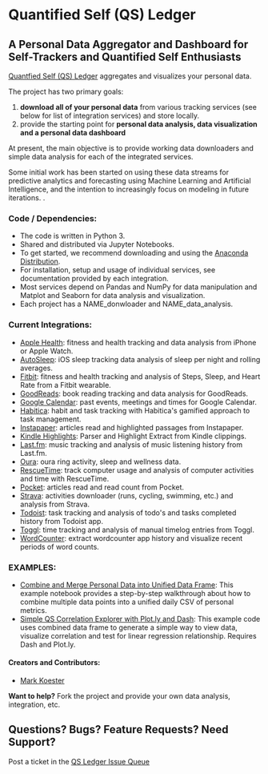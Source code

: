 # Quantified Self (QS) Ledger

## A Personal Data Aggregator and Dashboard for Self-Trackers and Quantified Self Enthusiasts

[Quantfied Self (QS) Ledger](https://github.com/markwk/qs_ledger) aggregates and visualizes your personal data. 

The project has two primary goals: 

1. **download all of your personal data** from various tracking services (see below for list of integration services) and store locally. 
2. provide the starting point for **personal data analysis, data visualization and a personal data dashboard** 

At present, the main objective is to provide working data downloaders and simple data analysis for each of the integrated services. 

Some initial work has been started on using these data streams for predictive analytics and forecasting using Machine Learning and Artificial Intelligence, and the intention to increasingly focus on modeling in future iterations. .

### Code / Dependencies: 

* The code is written in Python 3. 
* Shared and distributed via Jupyter Notebooks. 
* To get started, we recommend downloading and using the [Anaconda Distribution](https://www.anaconda.com/download/#macos).
* For installation, setup and usage of individual services, see documentation provided by each integration.  
* Most services depend on Pandas and NumPy for data manipulation and Matplot and Seaborn for data analysis and visualization. 
* Each project has a NAME_donwloader and NAME_data_analysis.  

### Current Integrations: 

* [Apple Health](https://github.com/markwk/qs_ledger/tree/master/apple_health): fitness and health tracking and data analysis from iPhone or Apple Watch.
* [AutoSleep](https://github.com/markwk/qs_ledger/tree/master/autosleep/autosleep_data_analysis.ipynb): iOS sleep tracking data analysis of sleep per night and rolling averages. 
* [Fitbit](https://github.com/markwk/qs_ledger/tree/master/fitbit): fitness and health tracking and analysis of Steps, Sleep, and Heart Rate from a Fitbit wearable.
* [GoodReads](https://github.com/markwk/qs_ledger/tree/master/goodreads ): book reading tracking and data analysis for GoodReads.
* [Google Calendar](https://github.com/markwk/qs_ledger/tree/master/google_calendar/): past events, meetings and times for Google Calendar.
* [Habitica](https://github.com/markwk/qs_ledger/tree/master/habitica/habitica_downloader.ipynb): habit and task tracking with Habitica's gamified approach to task management.
* [Instapaper](https://github.com/markwk/qs_ledger/tree/master/instapaper/instapaper_downloader.ipynb): articles read and highlighted passages from Instapaper.
* [Kindle Highlights](https://github.com/markwk/qs_ledger/tree/master/kindle/kindle_clippings_parser.ipynb): Parser and Highlight Extract from Kindle clippings. 
* [Last.fm](https://github.com/markwk/qs_ledger/tree/master/last_fm): music tracking and analysis of music listening history from Last.fm.
* [Oura](https://github.com/markwk/qs_ledger/tree/master/oura): oura ring activity, sleep and wellness data. 
* [RescueTime](https://github.com/markwk/qs_ledger/tree/master/rescuetime): track computer usage and analysis of computer activities and time with RescueTime. 
* [Pocket](https://github.com/markwk/qs_ledger/tree/master/pocket/pocket_downloader.ipynb): articles read and read count from Pocket. 
* [Strava](https://github.com/markwk/qs_ledger/tree/master/strava): activities downloader (runs, cycling, swimming, etc.) and analysis from Strava. 
* [Todoist](https://github.com/markwk/qs_ledger/tree/master/todoist): task tracking and analysis of todo's and tasks completed history from Todoist app. 
* [Toggl](https://github.com/markwk/qs_ledger/tree/master/toggl): time tracking and analysis of manual timelog entries from Toggl. 
* [WordCounter](https://github.com/markwk/qs_ledger/tree/master/wordcounter): extract wordcounter app history and visualize recent periods of word counts.

### EXAMPLES: 

* [Combine and Merge Personal Data into Unified Data Frame](https://github.com/markwk/qs_ledger/blob/master/Example_Combined_Personal_Data.ipynb): This example notebook provides a step-by-step walkthrough about how to combine multiple data points into a unified daily CSV of personal metrics. 
* [Simple QS Correlation Explorer with Plot.ly and Dash](https://github.com/markwk/qs_ledger/blob/master/example_correlation_explorer_with_plotly.py): This example code uses combined data frame to generate a simple way to view data, visualize correlation and test for linear regression relationship. Requires Dash and Plot.ly. 

#### Creators and Contributors: 

* [Mark Koester](https://github.com/markwk/)

**Want to help?** Fork the project and provide your own data analysis, integration, etc.   

## Questions? Bugs? Feature Requests? Need Support?

Post a ticket in the [QS Ledger Issue Queue](https://github.com/markwk/qs_ledger/issues) 

